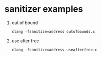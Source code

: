 # sanitizer examples

1. out of bound
    ```
    clang -fsanitize=address outofbounds.c
    ```

2. use after free
    ```
    clang -fsanitize=address useafterfree.c
    ```
